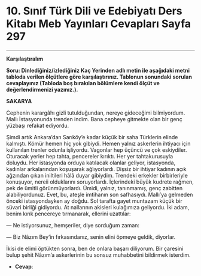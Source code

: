 # 10. Sınıf Türk Dili ve Edebiyatı Ders Kitabı Meb Yayınları Cevapları Sayfa 297

---

**Karşılaştıralım**

**Soru: Dinlediğiniz/izlediğiniz Kaç Yerinden adlı metin ile aşağıdaki metni tabloda verilen ölçütlere göre karşılaştırınız. Tablonun sonundaki sorulan cevaplayınız (Tabloda boş bırakılan bölümlere kendi ölçüt ve değerlendirmenizi yazınız.).**

**SAKARYA**

Cephenin karargâhı gizli tutulduğundan, nereye gideceğimi bilmiyordum. Mallı İstasyonunda trenden indim. Bana cepheye gitmekte olan bir genç yüzbaşı refakat ediyordu.

 Şimdi artık Ankara’dan Sarıköy’e kadar küçük bir saha Türklerin elinde kalmıştı. Kömür hemen hiç yok gibiydi. Hemen yalnız askerlerin ihtiyacı için kullanılan trenler odunla işliyordu. Vagonlar hep üçüncü ve çok eskiydiler. Oturacak yerler hep tahta, pencereler kırıktı. Her yer tahtakurusuyla doluydu. Her istasyonda orduya katılacak olanlar geliyor, istasyonda, kadınlar arkalarından koşuşarak ağlıyorlardı. Dişsiz bir ihtiyar kadının açık ağzından çıkan iniltileri hâlâ duyar gibiydim. Trendeki erkekler birbirleriyle konuşuyor, nereii olduklarını soruyorlardı. İçlerindeki büyük kudrete rağmen, pek de ümitli görünmüyorlardı. Ümidi, yalnız, tanınmamış, genç zabitten alabiliyordunuz. Evet, bu, ateşle imtihanın son safhasıydı. Mallı’ya gelmeden önceki istasyondayken ay doğdu. Sol tarafta gayet muntazam küçük bir süvari birliği gidiyordu. At nallarının akisleri kulağımıza geliyordu. İki adam, benim kırık pencereye tırmanarak, ellerini uzattılar:

 — Ne istiyorsunuz, hemşeriler, diye sorduğum zaman:

 — Biz Nâzım Bey’in fırkasındanız, senin elini öpmeye geldik, diyorlar.

 İkisi de elimi öptükten sonra, ben de onlara başarı diliyorum. Bir çaresini bulup şehit Nâzım’a askerlerinin bu sonsuz muhabbetini bildirmek isterdim.

-   **Cevap**: